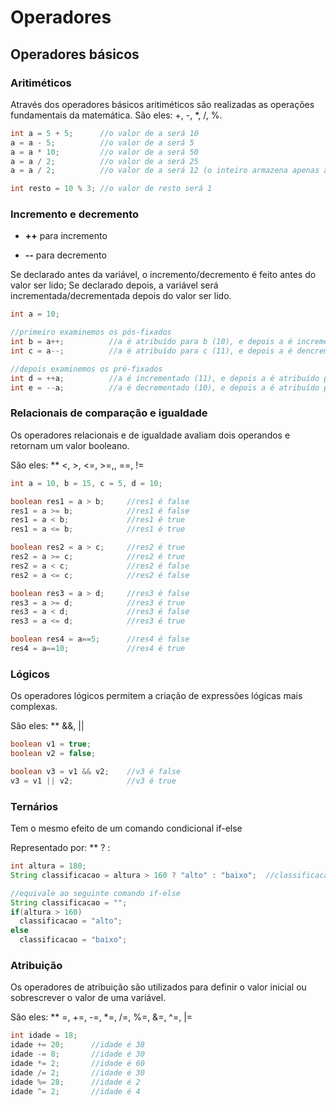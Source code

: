 # Operadores

## Operadores básicos

### Aritiméticos

Através dos operadores básicos aritiméticos são realizadas as operações fundamentais da matemática. São eles: +, -, *, /, %.

```java
int a = 5 + 5;      //o valor de a será 10
a = a - 5;          //o valor de a será 5
a = a * 10;         //o valor de a será 50
a = a / 2;          //o valor de a será 25
a = a / 2;          //o valor de a será 12 (o inteiro armazena apenas a parte inteira, desprezando a decimal

int resto = 10 % 3; //o valor de resto será 1
```

### Incremento e decremento

  - **++** para incremento
 
  - **--** para decremento

Se declarado antes da variável, o incremento/decremento é feito antes do valor ser lido; Se declarado depois, a variável será incrementada/decrementada depois do valor ser lido.

```java
int a = 10;      

//primeiro examinemos os pós-fixados
int b = a++;          //a é atribuído para b (10), e depois a é incrementado (11)
int c = a--;          //a é atribuído para c (11), e depois a é dencrementado (10)

//depois examinemos os pré-fixados
int d = ++a;          //a é incrementado (11), e depois a é atribuído para d (11)
int e = --a;          //a é decrementado (10), e depois a é atribuído para d (10)
```

### Relacionais de comparação e igualdade

Os operadores relacionais e de igualdade avaliam dois operandos e retornam um valor booleano.

São eles: ** <, >, <=, >=,, ==, !=

```java
int a = 10, b = 15, c = 5, d = 10;

boolean res1 = a > b;     //res1 é false
res1 = a >= b;            //res1 é false
res1 = a < b;             //res1 é true
res1 = a <= b;            //res1 é true

boolean res2 = a > c;     //res2 é true
res2 = a >= c;            //res2 é true
res2 = a < c;             //res2 é false
res2 = a <= c;            //res2 é false

boolean res3 = a > d;     //res3 é false 
res3 = a >= d;            //res3 é true
res3 = a < d;             //res3 é false
res3 = a <= d;            //res3 é true

boolean res4 = a==5;      //res4 é false
res4 = a==10;             //res4 é true
```

### Lógicos

Os operadores lógicos permitem a criação de expressões lógicas mais complexas.

São eles: ** &&, ||

```java
boolean v1 = true;
boolean v2 = false;

boolean v3 = v1 && v2;    //v3 é false
v3 = v1 || v2;            //v3 é true
```

### Ternários

Tem o mesmo efeito de um comando condicional if-else

Representado por: ** ?  :

```java
int altura = 180;
String classificacao = altura > 160 ? "alto" : "baixo";  //classificacao é "alto"

//equivale ao seguinte comando if-else
String classificacao = "";
if(altura > 160)
  classificacao = "alto";
else
  classificacao = "baixo";
```

### Atribuição

Os operadores de atribuição são utilizados para definir o valor inicial ou sobrescrever o valor de uma variável.

São eles: ** =, +=, -=, *=, /=, %=, &=, ^=, |=

```java
int idade = 18;   
idade += 20;      //idade é 38
idade -= 8;       //idade é 30
idade *= 2;       //idade é 60
idade /= 2;       //idade é 30
idade %= 28;      //idade é 2
idade ^= 2;       //idade é 4
```
